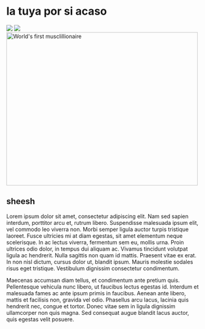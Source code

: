 # la tuya por si acaso
![](https://github.com/TheTreeAnt/Test/blob/main/superidol.gif)
![](https://github.com/TheTreeAnt/Test/blob/main/grease.gif)
        <img src="ImageToGit/public_html/Images/Ernest-Khalimov.jpg" alt="World's first musclillionaire" width="500" height="400">

## sheesh
Lorem ipsum dolor sit amet, consectetur adipiscing elit. Nam sed sapien interdum, porttitor arcu et, rutrum libero. Suspendisse malesuada ipsum elit, vel commodo leo viverra non. Morbi semper ligula auctor turpis tristique laoreet. Fusce ultricies mi at diam egestas, sit amet elementum neque scelerisque. In ac lectus viverra, fermentum sem eu, mollis urna. Proin ultrices odio dolor, in tempus dui aliquam ac. Vivamus tincidunt volutpat ligula ac hendrerit. Nulla sagittis non quam id mattis. Praesent vitae ex erat. In non nisl dictum, cursus dolor ut, blandit ipsum. Mauris molestie sodales risus eget tristique. Vestibulum dignissim consectetur condimentum.

Maecenas accumsan diam tellus, et condimentum ante pretium quis. Pellentesque vehicula nunc libero, ut faucibus lectus egestas id. Interdum et malesuada fames ac ante ipsum primis in faucibus. Aenean ante libero, mattis et facilisis non, gravida vel odio. Phasellus arcu lacus, lacinia quis hendrerit nec, congue et tortor. Donec vitae sem in ligula dignissim ullamcorper non quis magna. Sed consequat augue blandit lacus auctor, quis egestas velit posuere.